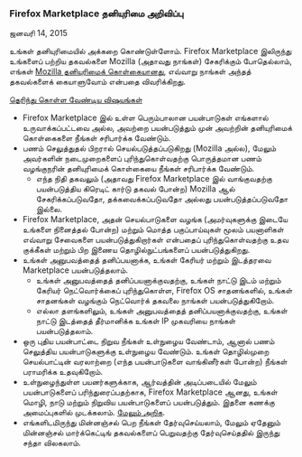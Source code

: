 ### Firefox Marketplace தனியுரிமை அறிவிப்பு
ஜனவரி 14, 2015

உங்கள் தனியுரிமையில் அக்கறை கொண்டுள்ளோம். Firefox Marketplace இலிருந்து உங்களைப் பற்றிய தகவல்களை Mozilla (அதாவது நாங்கள்) சேகரிக்கும் போதெல்லாம், எங்கள் [Mozilla தனியுரிமைக் கொள்கையானது](https://www.mozilla.org/privacy/), எவ்வாறு நாங்கள் அந்தத் தகவல்களைக் கையாளுவோம் என்பதை விவரிக்கிறது.

<u>தெரிந்து கொள்ள வேண்டிய விஷயங்கள்</u>

- Firefox Marketplace இல் உள்ள பெரும்பாலான பயன்பாடுகள் எங்களால் உருவாக்கப்பட்டவை அல்ல, அவற்றை பயன்படுத்தும் முன் அவற்றின் தனியுரிமைக் கொள்கைகளை நீங்கள் சரிபார்க்க வேண்டும்.
- பணம் செலுத்துதல் பிறரால் செயல்படுத்தப்படுகிறது (Mozilla அல்ல), மேலும் அவர்களின் நடைமுறைகளைப் புரிந்துகொள்வதற்கு பொருத்தமான பணம் வழங்குநரின் தனியுரிமைக் கொள்கையை நீங்கள் சரிபார்க்க வேண்டும்.
  - எந்த நிதி தகவலும் (அதாவது Firefox Marketplace இல் வாங்குவதற்கு பயன்படுத்திய கிரெடிட் கார்டு தகவல் போன்ற) Mozilla ஆல் சேகரிக்கப்படுவதோ, தக்கவைக்கப்படுவதோ அல்லது பயன்படுத்தப்படுவதோ இல்லை.
- Firefox Marketplace, அதன் செயல்பாடுகளை வழங்க (அமர்வுகளுக்கு இடையே உங்களை நினைத்தல் போன்ற) மற்றும் மொத்த பகுப்பாய்வுகள் மூலம் பயனாளிகள் எவ்வாறு சேவைகளை பயன்படுத்துகிறார்கள் என்பதைப் புரிந்துகொள்வதற்கு உதவ குக்கீகள் மற்றும் பிற இணைய தொழில்நுட்பங்களைப் பயன்படுத்துகிறது.
- உங்கள் அனுபவத்தைத் தனிப்பயனாக்க, உங்கள் கேரியர் மற்றும் இடத்தரவை Marketplace பயன்படுத்தலாம்.
  - உங்கள் அனுபவத்தைத் தனிப்பயனாக்குவதற்கு, உங்கள் நாட்டு இடம் மற்றும் கேரியர் நெட்வொர்க்கைப் புரிந்துகொள்ள, Firefox OS சாதனங்களில், உங்கள் சாதனங்கள் வழங்கும் நெட்வொர்க் தகவலை நாங்கள் பயன்படுத்துகிறோம்.
  - எல்லா தளங்களிலும், உங்கள் அனுபவத்தைத் தனிப்பயனாக்குவதற்கு, உங்கள் நாட்டு இடத்தைத் தீர்மானிக்க உங்கள் IP முகவரியை நாங்கள் பயன்படுத்தலாம்.
- ஒரு புதிய பயன்பாட்டை நிறுவ நீங்கள் உள்நுழைய வேண்டாம், ஆனால் பணம் செலுத்திய பயன்பாடுகளுக்கு உள்நுழைய வேண்டும். உங்கள் தொழில்முறை செயல்பாட்டின் வரலாற்றை (எந்த பயன்பாடுகளை வாங்கினீர்கள் போன்ற) நீங்கள் பராமரிக்க உதவுகிறோம்.
- உள்நுழைந்துள்ள பயனர்களுக்காக, ஆர்வத்தின் அடிப்படையில் மேலும் பயன்பாடுகளைப் பரிந்துரைப்பதற்காக, Firefox Marketplace ஆனது, உங்கள் மொழி, நாடு மற்றும் நிறுவிய பயன்பாடுகளைப் பயன்படுத்தும்.  இதனை கணக்கு அமைப்புகளில் முடக்கலாம். [மேலும் அறிக](https://support.mozilla.org/en-US/kb/recommendations-marketplace).
- எங்களிடமிருந்து மின்னஞ்சல் பெற நீங்கள் தேர்வுசெய்யலாம், மேலும் ஏதேனும் மின்னஞ்சல் மார்க்கெட்டிங் தகவல்களைப் பெறுவதற்கு தேர்வுசெய்ததில் இருந்து சந்தா விலகலாம்.
